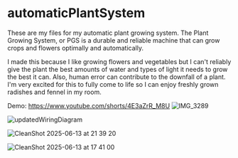 # automaticPlantSystem

These are my files for my automatic plant growing system. The Plant Growing System, or PGS is a durable and reliable machine that can grow crops and flowers optimally and automatically.

I made this because I like growing flowers and vegetables but I can't reliably give the plant the best amounts of water and types of light it needs to grow the best it can. Also, human error can contribute to the downfall of a plant. I'm very excited for this to fully come to life so I can enjoy freshly grown radishes and fennel in my room.

Demo: https://www.youtube.com/shorts/4E3aZrR_M8U
![IMG_3289](https://github.com/user-attachments/assets/353152da-c39e-4901-a284-fa0fe514970c)


![updatedWiringDiagram](https://github.com/user-attachments/assets/da496693-fd77-44df-82b6-8cd20954bd9d)

![CleanShot 2025-06-13 at 21 39 20](https://github.com/user-attachments/assets/5542a1c4-35dc-4f47-8aa9-12cb46245b85)



![CleanShot 2025-06-13 at 17 41 00](https://github.com/user-attachments/assets/b79ae011-1c86-428e-8f97-b043410573da)



